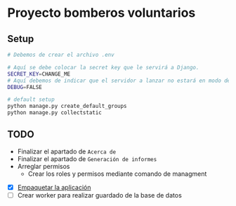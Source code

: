# Proyecto bomberos voluntarios

## Setup

```bash
# Debemos de crear el archivo .env

# Aquí se debe colocar la secret key que le servirá a Django.
SECRET_KEY=CHANGE_ME
# Aquí debemos de indicar que el servidor a lanzar no estará en modo de desarrollo.
DEBUG=FALSE
```

```bash
# default setup
python manage.py create_default_groups
python manage.py collectstatic
```

## TODO
- Finalizar el apartado de `Acerca de`
- Finalizar el apartado de `Generación de informes`
- Arreglar permisos
  - Crear los roles y permisos mediante comando de managment
- [X] [Empaquetar la aplicación](https://testdriven.io/blog/dockerizing-django-with-postgres-gunicorn-and-nginx/)
- [ ] Crear worker para realizar guardado de la base de datos
